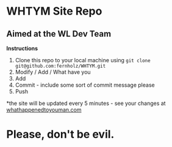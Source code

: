 WHTYM Site Repo
===============

Aimed at the WL Dev Team
------------------------

__Instructions__

1. Clone this repo to your local machine using `git clone git@github.com:fernholz/WHTYM.git`
2. Modify / Add / What have you
3. Add 
4. Commit - include some sort of commit message please
5. Push 

*the site will be updated every 5 minutes - see your changes at [whathappenedtoyouman.com](http://whathappendedtoyouman.com)

Please, don't be evil.
======================